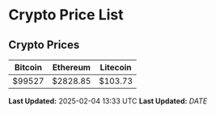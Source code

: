 # Crypto Price List

## Crypto Prices
| Bitcoin | Ethereum | Litecoin |
| ------- | -------- | -------- |
| $99527 | $2828.85 | $103.73 |
**Last Updated:** 2025-02-04 13:33 UTC
**Last Updated:** $DATE$
